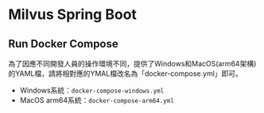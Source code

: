 # Milvus Spring Boot

## Run Docker Compose
為了因應不同開發人員的操作環境不同，提供了Windows和MacOS(arm64架構)的YAML檔，請將相對應的YMAL檔改名為「docker-compose.yml」即可。
- Windows系統：`docker-compose-windows.yml`
- MacOS arm64系統：`docker-compose-arm64.yml`
